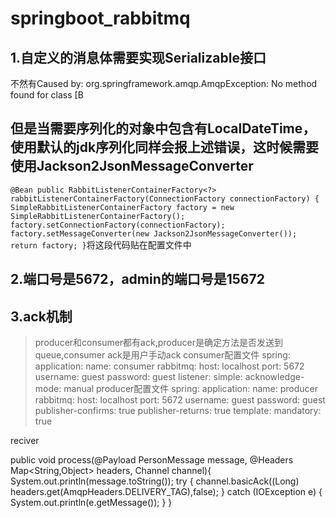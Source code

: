 # springboot_rabbitmq
## 1.自定义的消息体需要实现Serializable接口
不然有Caused by: org.springframework.amqp.AmqpException: No method found for class [B
## 但是当需要序列化的对象中包含有LocalDateTime，使用默认的jdk序列化同样会报上述错误，这时候需要使用Jackson2JsonMessageConverter
` @Bean
    public RabbitListenerContainerFactory<?> rabbitListenerContainerFactory(ConnectionFactory connectionFactory) {
        SimpleRabbitListenerContainerFactory factory = new SimpleRabbitListenerContainerFactory();
        factory.setConnectionFactory(connectionFactory);
        factory.setMessageConverter(new Jackson2JsonMessageConverter());
        return factory;
    } `将这段代码贴在配置文件中
## 2.端口号是5672，admin的端口号是15672
## 3.ack机制
> producer和consumer都有ack,producer是确定方法是否发送到queue,consumer ack是用户手动ack
consumer配置文件
spring:
  application:
    name: consumer
  rabbitmq:
    host: localhost
    port: 5672
    username: guest
    password: guest
    listener:
      simple:
        acknowledge-mode: manual
producer配置文件
spring:
  application:
    name: producer
  rabbitmq:
    host: localhost
    port: 5672
    username: guest
    password: guest
    publisher-confirms: true
    publisher-returns: true
    template:
      mandatory: true
      
reciver

public void process(@Payload PersonMessage message, @Headers Map<String,Object> headers, Channel channel){
        System.out.println(message.toString());
        try {
            channel.basicAck((Long) headers.get(AmqpHeaders.DELIVERY_TAG),false);
        } catch (IOException e) {
            System.out.println(e.getMessage());
        }
    }
        
